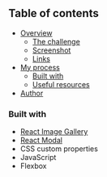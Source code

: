 #
## Table of contents

- [Overview](#overview)
  - [The challenge](#the-challenge)
  - [Screenshot](#screenshot)
  - [Links](#links)
- [My process](#my-process)
  - [Built with](#built-with)  
  - [Useful resources](#useful-resources)
- [Author](#author)


### Built with

- [React Image Gallery](https://www.npmjs.com/package/react-image-gallery)
- [React Modal](https://www.npmjs.com/package/react-modal)
- CSS custom properties
- JavaScript
- Flexbox